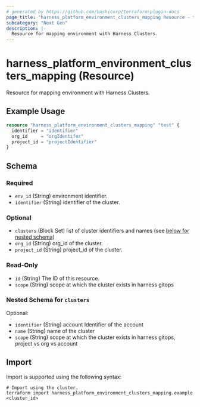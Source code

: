 ```yaml
---
# generated by https://github.com/hashicorp/terraform-plugin-docs
page_title: "harness_platform_environment_clusters_mapping Resource - terraform-provider-harness"
subcategory: "Next Gen"
description: |-
  Resource for mapping environment with Harness Clusters.
---
```


# harness_platform_environment_clusters_mapping (Resource)

Resource for mapping environment with Harness Clusters.

## Example Usage

```terraform
resource "harness_platform_environment_clusters_mapping" "test" {
  identifier = "identifier"
  org_id     = "orgIdentifer"
  project_id = "projectIdentifier"
}
```

<!-- schema generated by tfplugindocs -->
## Schema

### Required

- `env_id` (String) environment identifier.
- `identifier` (String) identifier of the cluster.

### Optional

- `clusters` (Block Set) list of cluster identifiers and names (see [below for nested schema](#nestedblock--clusters))
- `org_id` (String) org_id of the cluster.
- `project_id` (String) project_id of the cluster.

### Read-Only

- `id` (String) The ID of this resource.
- `scope` (String) scope at which the cluster exists in harness gitops

<a id="nestedblock--clusters"></a>
### Nested Schema for `clusters`

Optional:

- `identifier` (String) account Identifier of the account
- `name` (String) name of the cluster
- `scope` (String) scope at which the cluster exists in harness gitops, project vs org vs account

## Import

Import is supported using the following syntax:

```shell
# Import using the cluster.
terraform import harness_platform_environment_clusters_mapping.example <cluster_id>
```
